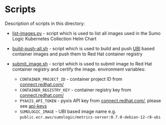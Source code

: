 # Scripts

Description of scripts in this directory:

- [list-images.py](./list-images.py) - script which is used to list all images used in the Sumo Logic Kubernetes Collection Helm Chart
- [build-push-all.sh](./build-push-all.sh) - script which is used to build and push [UBI](https://catalog.redhat.com/software/base-images) based container images and push them to Red Hat container registry
- [submit_image.sh](./submit_image.sh) - script which is used to submit image to Red Hat container registry and certify the image.
  environment variables:

  - `CONTAINER_PROJECT_ID` - container project ID from [connect.redhat.com/](https://connect.redhat.com/)
  - `CONTAINER_REGISTRY_KEY` - container registry key from [connect.redhat.com/](https://connect.redhat.com/)
  - `PYAXIS_API_TOKEN` -  pyxis API key from  [connect.redhat.com/](https://connect.redhat.com/), please see [api-keys](https://connect.redhat.com/account/api-keys)
  - `SUMOLOGIC_IMAGE` - UBI based image name e.g. `public.ecr.aws/sumologic/metrics-server:0.7.0-debian-12-r8-ubi`
